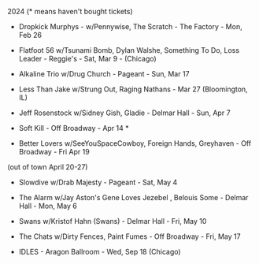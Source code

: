 2024 (* means haven't bought tickets)

* Dropkick Murphys - w/Pennywise, The Scratch - The Factory - Mon, Feb 26

* Flatfoot 56 w/Tsunami Bomb, Dylan Walshe, Something To Do, Loss Leader - Reggie's - Sat, Mar 9 - (Chicago)
* Alkaline Trio w/Drug Church - Pageant - Sun, Mar 17
* Less Than Jake w/Strung Out, Raging Nathans - Mar 27 (Bloomington, IL)  

* Jeff Rosenstock w/Sidney Gish, Gladie - Delmar Hall - Sun, Apr 7
* Soft Kill - Off Broadway - Apr 14 * 
* Better Lovers w/SeeYouSpaceCowboy, Foreign Hands, Greyhaven - Off Broadway - Fri Apr 19

(out of town April 20-27)

* Slowdive w/Drab Majesty - Pageant - Sat, May 4
* The Alarm w/Jay Aston's Gene Loves Jezebel , Belouis Some - Delmar Hall - Mon, May 6
* Swans w/Kristof Hahn (Swans) - Delmar Hall - Fri, May 10
* The Chats w/Dirty Fences, Paint Fumes - Off Broadway - Fri, May 17

* IDLES - Aragon Ballroom - Wed, Sep 18 (Chicago)

